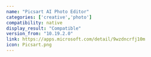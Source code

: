 ```yaml
---
name: "Picsart AI Photo Editor"
categories: ['creative','photo']
compatibility: native
display_result: "Compatible"
version_from: "10.19.2.0"
link: https://apps.microsoft.com/detail/9wzdncrfj10m
icon: Picsart.png
---
```


